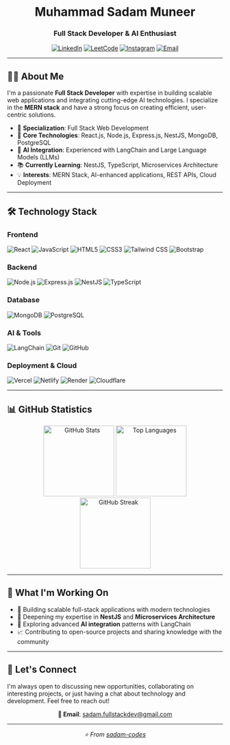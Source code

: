 <div align="center">

# Muhammad Sadam Muneer
### Full Stack Developer & AI Enthusiast

[![LinkedIn](https://img.shields.io/badge/LinkedIn-0077B5?style=for-the-badge&logo=linkedin&logoColor=white)](https://www.linkedin.com/in/muhammad-sadam-muneer)
[![LeetCode](https://img.shields.io/badge/LeetCode-FFA116?style=for-the-badge&logo=leetcode&logoColor=black)](https://leetcode.com/u/sadam_muneer/)
[![Instagram](https://img.shields.io/badge/Instagram-E4405F?style=for-the-badge&logo=instagram&logoColor=white)](https://www.instagram.com/sadam_muneer)
[![Email](https://img.shields.io/badge/Email-D14836?style=for-the-badge&logo=gmail&logoColor=white)](mailto:sadam.fullstackdev@gmail.com)

</div>

---

## 👨‍💻 About Me

I'm a passionate **Full Stack Developer** with expertise in building scalable web applications and integrating cutting-edge AI technologies. I specialize in the **MERN stack** and have a strong focus on creating efficient, user-centric solutions.

- 🚀 **Specialization**: Full Stack Web Development
- 🔧 **Core Technologies**: React.js, Node.js, Express.js, NestJS, MongoDB, PostgreSQL
- 🤖 **AI Integration**: Experienced with LangChain and Large Language Models (LLMs)
- 📚 **Currently Learning**: NestJS, TypeScript, Microservices Architecture
- 💡 **Interests**: MERN Stack, AI-enhanced applications, REST APIs, Cloud Deployment

---

## 🛠️ Technology Stack

### **Frontend**
<p>
  <img src="https://img.shields.io/badge/React-20232A?style=for-the-badge&logo=react&logoColor=61DAFB" alt="React"/>
  <img src="https://img.shields.io/badge/JavaScript-F7DF1E?style=for-the-badge&logo=javascript&logoColor=black" alt="JavaScript"/>
  <img src="https://img.shields.io/badge/HTML5-E34F26?style=for-the-badge&logo=html5&logoColor=white" alt="HTML5"/>
  <img src="https://img.shields.io/badge/CSS3-1572B6?style=for-the-badge&logo=css3&logoColor=white" alt="CSS3"/>
  <img src="https://img.shields.io/badge/Tailwind_CSS-38B2AC?style=for-the-badge&logo=tailwind-css&logoColor=white" alt="Tailwind CSS"/>
  <img src="https://img.shields.io/badge/Bootstrap-563D7C?style=for-the-badge&logo=bootstrap&logoColor=white" alt="Bootstrap"/>
</p>

### **Backend**
<p>
  <img src="https://img.shields.io/badge/Node.js-43853D?style=for-the-badge&logo=node.js&logoColor=white" alt="Node.js"/>
  <img src="https://img.shields.io/badge/Express.js-404D59?style=for-the-badge&logo=express&logoColor=white" alt="Express.js"/>
  <img src="https://img.shields.io/badge/NestJS-E0234E?style=for-the-badge&logo=nestjs&logoColor=white" alt="NestJS"/>
  <img src="https://img.shields.io/badge/TypeScript-007ACC?style=for-the-badge&logo=typescript&logoColor=white" alt="TypeScript"/>
</p>

### **Database**
<p>
  <img src="https://img.shields.io/badge/MongoDB-4EA94B?style=for-the-badge&logo=mongodb&logoColor=white" alt="MongoDB"/>
  <img src="https://img.shields.io/badge/PostgreSQL-316192?style=for-the-badge&logo=postgresql&logoColor=white" alt="PostgreSQL"/>
</p>

### **AI & Tools**
<p>
  <img src="https://img.shields.io/badge/LangChain-000000?style=for-the-badge&logo=chainlink&logoColor=white" alt="LangChain"/>
  <img src="https://img.shields.io/badge/Git-F05032?style=for-the-badge&logo=git&logoColor=white" alt="Git"/>
  <img src="https://img.shields.io/badge/GitHub-100000?style=for-the-badge&logo=github&logoColor=white" alt="GitHub"/>
</p>

### **Deployment & Cloud**
<p>
  <img src="https://img.shields.io/badge/Vercel-000000?style=for-the-badge&logo=vercel&logoColor=white" alt="Vercel"/>
  <img src="https://img.shields.io/badge/Netlify-00C7B7?style=for-the-badge&logo=netlify&logoColor=white" alt="Netlify"/>
  <img src="https://img.shields.io/badge/Render-46E3B7?style=for-the-badge&logo=render&logoColor=white" alt="Render"/>
  <img src="https://img.shields.io/badge/Cloudflare-F38020?style=for-the-badge&logo=cloudflare&logoColor=white" alt="Cloudflare"/>
</p>

---

## 📊 GitHub Statistics

<div align="center">
  <img src="https://github-readme-stats-sigma-five.vercel.app/api?username=sadam-codes&show_icons=true&theme=dark&count_private=true&hide_border=true" alt="GitHub Stats" height="165"/>
  <img src="https://github-readme-stats-sigma-five.vercel.app/api/top-langs/?username=sadam-codes&layout=compact&theme=dark&count_private=true&hide_border=true" alt="Top Languages" height="165"/>
</div>

<div align="center">
  <img src="https://streak-stats.demolab.com/?user=sadam-codes&theme=dark&hide_border=true" alt="GitHub Streak" height="165"/>
</div>

---

## 🎯 What I'm Working On

- 🔭 Building scalable full-stack applications with modern technologies
- 🌱 Deepening my expertise in **NestJS** and **Microservices Architecture**
- 🤖 Exploring advanced **AI integration** patterns with LangChain
- 📈 Contributing to open-source projects and sharing knowledge with the community

---

## 💬 Let's Connect

I'm always open to discussing new opportunities, collaborating on interesting projects, or just having a chat about technology and development. Feel free to reach out!

<div align="center">

**📧 Email**: [sadam.fullstackdev@gmail.com](mailto:sadam.fullstackdev@gmail.com)

</div>

---

<div align="center">
  <i>⭐️ From <a href="https://github.com/sadam-codes">sadam-codes</a></i>
</div>
